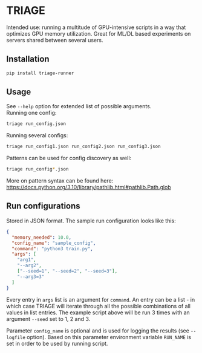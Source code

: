 # TRIAGE

Intended use: running a multitude of GPU-intensive scripts in a way that optimizes GPU memory utilization. Great for ML/DL based experiments on servers shared between several users.

## Installation

```bash
pip install triage-runner
```

## Usage

See `--help` option for extended list of possible arguments.  
Running one config:
```bash
triage run_config.json
```
Running several configs:
```bash
triage run_config1.json run_config2.json run_config3.json 
```
Patterns can be used for config discovery as well:
```bash
triage run_config*.json
```
More on pattern syntax can be found here: https://docs.python.org/3.10/library/pathlib.html#pathlib.Path.glob

## Run configurations

Stored in JSON format. The sample run configuration looks like this:
```json
{
  "memory_needed": 10.0,
  "config_name": "sample_config",
  "command": "python3 train.py",
  "args": [
    "arg1",
    "--arg2",
    ["--seed=1", "--seed=2", "--seed=3"],
    "--arg3=3"
  ]
}
```
Every entry in `args` list is an argument for `command`. An entry can be a list - in which case TRIAGE will iterate through all the possible combinations of all values in list entries. The example script above will be run 3 times with an argument `--seed` set to 1, 2 and 3.

Parameter `config_name` is optional and is used for logging the results (see `--logfile` option). Based on this parameter environment variable `RUN_NAME` is set in order to be used by running script.

